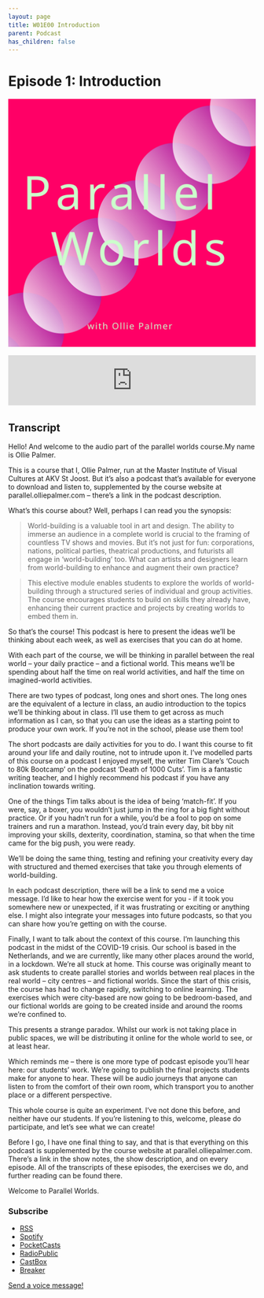 ```yaml
---
layout: page
title: W01E00 Introduction
parent: Podcast
has_children: false
---
```



# Episode 1: Introduction

[![](/assets/parallel-worlds-cover.svg)](https://anchor.fm/olliepalmer)
<iframe src="https://anchor.fm/olliepalmer/embed/episodes/Introduction-ebsm8j/a-a1p5e2i" height="102px" width="100%" frameborder="0" scrolling="no"></iframe>


## Transcript

Hello! And welcome to the audio part of the parallel worlds course.My name is Ollie Palmer.

This is a course that I, Ollie Palmer, run at the Master Institute of Visual Cultures at AKV St Joost. But it’s also a podcast that’s available for everyone to download and listen to, supplemented by the course website at parallel.olliepalmer.com – there’s a link in the podcast description.  

What’s this course about? Well, perhaps I can read you the synopsis:

> World-building is a valuable tool in art and design. The ability to immerse an audience in a complete world is crucial to the framing of countless TV shows and movies. But it’s not just for fun: corporations, nations, political parties, theatrical productions, and futurists all engage in ‘world-building’ too. What can artists and designers learn from world-building to enhance and augment their own practice?

> This elective module enables students to explore the worlds of world-building through a structured series of individual and group activities. The course encourages students to build on skills they already have, enhancing their current practice and projects by creating worlds to embed them in.

So that’s the course! This podcast is here to present the ideas we’ll be thinking about each week, as well as exercises that you can do at home.

With each part of the course, we will be thinking in parallel between the real world – your daily practice – and a fictional world. This means we’ll be spending about half the time on real world activities, and half the time on imagined-world activities.

There are two types of podcast, long ones and short ones. The long ones are the equivalent of a lecture in class, an audio introduction to the topics we’ll be thinking about in class. I’ll use them to get across as much information as I can, so that you can use the ideas as a starting point to produce your own work. If you’re not in the school, please use them too!

The short podcasts are daily activities for you to do. I want this course to fit around your life and daily routine, not to intrude upon it. I’ve modelled parts of this course on a podcast I enjoyed myself, the writer Tim Clare’s ‘Couch to 80k Bootcamp’ on the podcast ‘Death of 1000 Cuts’. Tim is a fantastic writing teacher, and I highly recommend his podcast if you have any inclination towards writing.

One of the things Tim talks about is the idea of being ‘match-fit’. If you were, say, a boxer, you wouldn’t just jump in the ring for a big fight without practice. Or if you hadn’t run for a while, you’d be a fool to pop on some trainers and run a marathon. Instead, you’d train every day, bit bby nit improving your skills, dexterity, coordination, stamina, so that when the time came for the big push, you were ready.

We’ll be doing the same thing, testing and refining your creativity every day with structured and themed exercises that take you through elements of world-building.

In each podcast description, there will be a link to send me a voice message. I’d like to hear how the exercise went for you - if it took you somewhere new or unexpected, if it was frustrating or exciting or anything else. I might also integrate your messages into future podcasts, so that you can share how you’re getting on with the course.

Finally, I want to talk about the context of this course. I’m launching this podcast in the midst of the COVID-19 crisis. Our school is based in the Netherlands, and we are currently, like many other places around the world, in a lockdown. We’re all stuck at home. This course was originally meant to ask students to create parallel stories and worlds between real places in the real world – city centres – and fictional worlds. Since the start of this crisis, the course has had to change rapidly, switching to online learning. The exercises which were city-based are now going to be bedroom-based, and our fictional worlds are going to be created inside and around the rooms we’re confined to.

This presents a strange paradox. Whilst our work is not taking place in public spaces, we will be distributing it online for the whole world to see, or at least hear.

Which reminds me – there is one more type of podcast episode you’ll hear here: our students’ work. We’re going to publish the final projects students make for anyone to hear. These will be audio journeys that anyone can listen to from the comfort of their own room, which transport you to another place or a different perspective.

This whole course is quite an experiment. I’ve not done this before, and neither have our students. If you’re listening to this, welcome, please do participate, and let’s see what we can create!

Before I go, I have one final thing to say, and that is that everything on this podcast is supplemented by the course website at parallel.olliepalmer.com. There’s a link in the show notes, the show description, and on every episode. All of the transcripts of these episodes, the exercises we do, and further reading can be found there.

Welcome to Parallel Worlds.

### Subscribe

- [RSS](https://anchor.fm/s/1884b008/podcast/rss)
- [Spotify](https://open.spotify.com/show/3L3RhKaoqQZoU9fIcLuZjz)
- [PocketCasts](https://pca.st/ha20534r)
- [RadioPublic](https://radiopublic.com/parallel-worlds-WzVy1K)
- [CastBox](https://castbox.fm/channel/id2710471?utm_source=podcaster&utm_medium=dlink&utm_campaign=c_2710471&utm_content=Parallel%20Worlds-CastBox_FM)
- [Breaker](https://www.breaker.audio/parallel-worlds)

[Send a voice message!](https://anchor.fm/olliepalmer/message)
